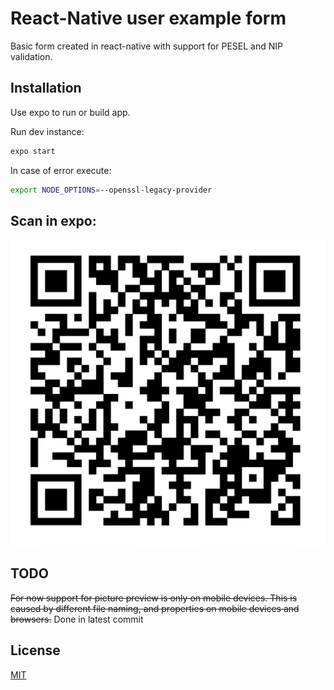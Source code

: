 # React-Native user example form

Basic form created in react-native with support for PESEL and NIP validation.

## Installation

Use expo to run or build app.

Run dev instance:
```bash
expo start
```
In case of error execute:
```bash
export NODE_OPTIONS=--openssl-legacy-provider 
```
## Scan in expo:

![alt text](https://github.com/kernel-sqz/React-Native-User-form/blob/main/assets/expo_qr.png?raw=true) 

## TODO
~~For now support for picture preview is only on mobile devices. This is caused by different file naming, and properties on mobile devices and browsers.~~
Done in latest commit
## License

[MIT](https://choosealicense.com/licenses/mit/)
